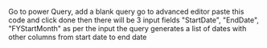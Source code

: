 Go to power Query, add a blank query
go to advanced editor
paste this code and click done 
then there will be 3 input fields "StartDate", "EndDate", "FYStartMonth"
as per the input the query generates a list of dates with other columns from start date to end date
